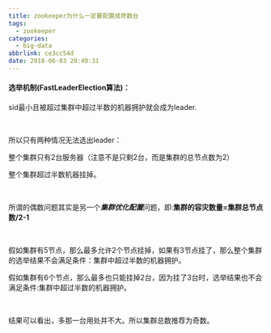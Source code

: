 ```yaml
---
title: zookeeper为什么一定要配置成奇数台
tags:
  - zookeeper
categories:
  - big-data
abbrlink: ce3cc54d
date: 2018-06-03 20:49:31
---
```


#### 选举机制(FastLeaderElection算法)：

sid最小且被超过集群中超过半数的机器拥护就会成为leader.

<br/>

所以只有两种情况无法选出leader：

整个集群只有2台服务器（注意不是只剩2台，而是集群的总节点数为2）

整个集群超过半数机器挂掉。

<br/>

所谓的偶数问题其实是另一个***集群优化配置***问题，即:**集群的容灾数量=集群总节点数/2-1**

<br/>

假如集群有5节点，那么最多允许2个节点挂掉，如果有3节点挂了，那么整个集群的选举结果不会满足条件：集群中超过半数的机器拥护。

假如集群有6个节点，那么最多也只能挂掉2台，因为挂了3台时，选举结果也不会满足条件:集群中超过半数的机器拥护。

<br/>

结果可以看出，多那一台用处并不大。所以集群总数推荐为奇数。

<br/>
